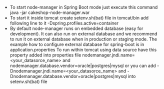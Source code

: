 - To start node-manager in Spring Boot mode  just execute this command java -jar cakeshop-node-manager.war
- To start it inside tomcat create setenv.sh(bat) file in tomcat/bin add following line to it -Dspring.profiles.active=container
- By default node-manager runs on embedded database (easy for development). It can also run on external database and we  recommend to run it on external database when in production or staging mode.
  The example how to configure external database for spring-boot is in application.properties 
  To run within tomcat using data source have this property added into properties file nodemanager.jndi.name=<your_datasorce_name> and nodemanager.database.vendor=oracle|postgres|mysql
  or you can add -Dnodemanager.jndi.name=<your_datasorce_name> and -Dnodemanager.database.vendor=oracle|postgres|mysql into setenv.sh(bat) file
